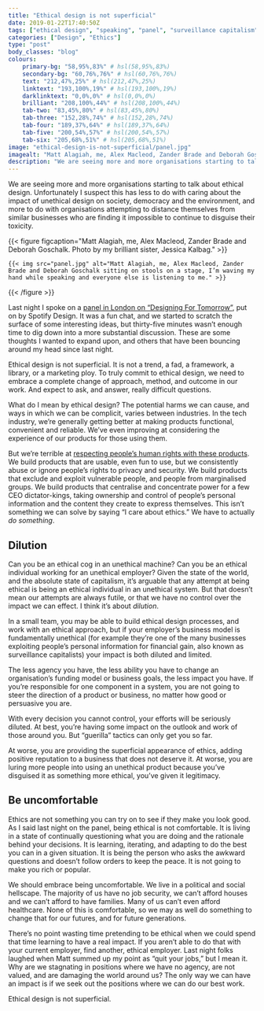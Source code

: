 ```yaml
---
title: "Ethical design is not superficial"
date: 2019-01-22T17:40:50Z
tags: ["ethical design", "speaking", "panel", "surveillance capitalism"]
categories: ["Design", "Ethics"]
type: "post"
body_classes: "blog"
colours:
    primary-bg: "58,95%,83%" # hsl(58,95%,83%)
    secondary-bg: "60,76%,76%" # hsl(60,76%,76%)
    text: "212,47%,25%" # hsl(212,47%,25%)
    linktext: "193,100%,19%" # hsl(193,100%,19%)
    darklinktext: "0,0%,0%" # hsl(0,0%,0%)
    brilliant: "208,100%,44%" # hsl(208,100%,44%)
    tab-two: "83,45%,80%" # hsl(83,45%,80%)
    tab-three: "152,28%,74%" # hsl(152,28%,74%)
    tab-four: "189,37%,64%" # hsl(189,37%,64%)
    tab-five: "200,54%,57%" # hsl(200,54%,57%)
    tab-six: "205,68%,51%" # hsl(205,68%,51%)
image: "ethical-design-is-not-superficial/panel.jpg"
imagealt: "Matt Alagiah, me, Alex Macleod, Zander Brade and Deborah Goschalk sitting on stools on a stage, I’m waving my hand while speaking and everyone else is listening to me."
description: "We are seeing more and more organisations starting to talk about ethical design. Unfortunately I suspect this has less to do with caring about the impact of unethical design on society, democracy and the environment, and more to do with organisations attempting to distance themselves from similar businesses who are finding it impossible to continue to disguise their toxicity."
---
```


We are seeing more and more organisations starting to talk about ethical design. Unfortunately I suspect this has less to do with caring about the impact of unethical design on society, democracy and the environment, and more to do with organisations attempting to distance themselves from similar businesses who are finding it impossible to continue to disguise their toxicity.<!--more-->

{{< figure figcaption="Matt Alagiah, me, Alex Macleod, Zander Brade and Deborah Goschalk. Photo by my brilliant sister, Jessica Kalbag." >}}

    {{< img src="panel.jpg" alt="Matt Alagiah, me, Alex Macleod, Zander Brade and Deborah Goschalk sitting on stools on a stage, I’m waving my hand while speaking and everyone else is listening to me." >}}

{{< /figure >}}

Last night I spoke on a [panel in London on “Designing For Tomorrow”](https://www.itsnicethat.com/news/spotify-design-designing-for-tomorrow-event-100119), put on by Spotify Design. It was a fun chat, and we started to scratch the surface of some interesting ideas, but thirty-five minutes wasn’t enough time to dig down into a more substantial discussion. These are some thoughts I wanted to expand upon, and others that have been bouncing around my head since last night.

Ethical design is not superficial. It is not a trend, a fad, a framework, a library, or a marketing ploy. To truly commit to ethical design, we need to embrace a complete change of approach, method, and outcome in our work. And expect to ask, and answer, really difficult questions.

What do I mean by ethical design? The potential harms we can cause, and ways in which we can be complicit, varies between industries. In the tech industry, we’re generally getting better at making products functional, convenient and reliable. We’ve even improving at considering the experience of our products for those using them.

But we’re terrible at [respecting people’s human rights with these products](https://ind.ie/ethical-design). We build products that are usable, even fun to use, but we consistently abuse or ignore people’s rights to privacy and security. We build products that exclude and exploit vulnerable people, and people from marginalised groups. We build products that centralise and concentrate power for a few CEO dictator-kings, taking ownership and control of people’s personal information and the content they create to express themselves. This isn’t something we can solve by saying “I care about ethics.” We have to actually *do* *something*.

## Dilution

Can you be an ethical cog in an unethical machine? Can you be an ethical individual working for an unethical employer? Given the state of the world, and the absolute state of capitalism, it’s arguable that any attempt at being ethical is being an ethical individual in an unethical system. But that doesn’t mean our attempts are always futile, or that we have no control over the impact we can effect. I think it’s about *dilution*.

In a small team, you may be able to build ethical design processes, and work with an ethical approach, but if your employer’s business model is fundamentally unethical (for example they’re one of the many businesses exploiting people’s personal information for financial gain, also known as surveillance capitalists) your impact is both diluted and limited.

The less agency you have, the less ability you have to change an organisation’s funding model or business goals, the less impact you have. If you’re responsible for one component in a system, you are not going to steer the direction of a product or business, no matter how good or persuasive you are.

With every decision you cannot control, your efforts will be seriously diluted. At best, you’re having some impact on the outlook and work of those around you. But “guerilla” tactics can only get you so far. 

At worse, you are providing the superficial appearance of ethics, adding positive reputation to a business that does not deserve it. At worse, you are luring more people into using an unethical product because you’ve disguised it as something more ethical, you’ve given it legitimacy.

## Be uncomfortable

Ethics are not something you can try on to see if they make you look good. As I said last night on the panel, being ethical is not comfortable. It is living in a state of continually questioning what you are doing and the rationale behind your decisions. It is learning, iterating, and adapting to do the best you can in a given situation. It is being the person who asks the awkward questions and doesn’t follow orders to keep the peace. It is not going to make you rich or popular.

We should embrace being uncomfortable. We live in a political and social hellscape. The majority of us have no job security, we can’t afford houses and we can’t afford to have families. Many of us can’t even afford healthcare. None of this is comfortable, so we may as well do something to change that for our futures, and for future generations. 

There’s no point wasting time pretending to be ethical when we could spend that time learning to have a real impact. If you aren’t able to do that with your current employer, find another, ethical employer. Last night folks laughed when Matt summed up my point as “quit your jobs,” but I mean it. Why are we stagnating in positions where we have no agency, are not valued, and are damaging the world around us? The only way we can have an impact is if we seek out the positions where we can do our best work.

Ethical design is not superficial.
